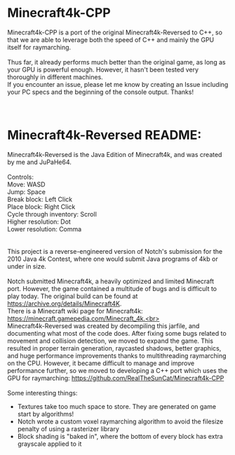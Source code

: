 # Minecraft4k-CPP
Minecraft4k-CPP is a port of the original Minecraft4k-Reversed to C++, so that we are able to leverage both the speed of C++ and mainly the GPU itself for raymarching.<br>
<br>
Thus far, it already performs much better than the original game, as long as your GPU is powerful enough. However, it hasn't been tested very thoroughly in different machines.<br>
If you encounter an issue, please let me know by creating an Issue including your PC specs and the beginning of the console output. Thanks!<br>
<br>
<br>
# Minecraft4k-Reversed README:
Minecraft4k-Reversed is the Java Edition of Minecraft4k, and was created by me and JuPaHe64.<br>
<br>
Controls:<br>
Move: WASD<br>
Jump: Space<br>
Break block: Left Click<br>
Place block: Right Click<br>
Cycle through inventory: Scroll<br>
Higher resolution: Dot<br>
Lower resolution: Comma<br>
<br>
<br>
This project is a reverse-engineered version of Notch's submission for the 2010 Java 4k Contest, where one would submit Java programs of 4kb or under in size.<br>
<br>
Notch submitted Minecraft4k, a heavily optimized and limited Minecraft port. However, the game contained a multitude of bugs and is difficult to play today.
The original build can be found at https://archive.org/details/Minecraft4K. <br>
There is a Minecraft wiki page for Minecraft4k: https://minecraft.gamepedia.com/Minecraft_4k.<br>
<br>
Minecraft4k-Reversed was created by decompiling this jarfile, and documenting what most of the code does. After fixing some bugs related to movement and collision detection, we moved to expand the game. This resulted in proper terrain generation, raycasted shadows, better graphics, and huge performance improvements thanks to multithreading raymarching on the CPU. However, it became difficult to manage and improve performance further, so we moved to developing a C++ port which uses the GPU for raymarching: https://github.com/RealTheSunCat/Minecraft4k-CPP<br>
<br>
Some interesting things:<br>
- Textures take too much space to store. They are generated on game start by algorithms!<br>
- Notch wrote a custom voxel raymarching algorithm to avoid the filesize penalty of using a rasterizer library<br>
- Block shading is "baked in", where the bottom of every block has extra grayscale applied to it<br>
